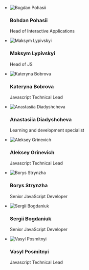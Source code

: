 <!--# Mentors-->

<ul class="mentors">
  <li class="mentor">
    <div class="mentor__img"><img src="https://raw.githubusercontent.com/ciklum-digital/internship-2.0/main/docs/assets/images/mentors/bpo.jpg" alt="Bogdan Pohasii" /></div>
    <h3 class="mentor__name">Bohdan Pohasii</h3>  
    <p class="mentor__desc">Head of Interactive Applications</p>
  </li>
  <li class="mentor">
      <div class="mentor__img"><img src="https://raw.githubusercontent.com/ciklum-digital/internship-2.0/main/docs/assets/images/mentors/lym.jpg" alt="Maksym Lypivskyi" /></div>
      <h3 class="mentor__name">Maksym Lypivskyi</h3>  
      <p class="mentor__desc">Head of JS</p>
  </li>
  <li class="mentor">
      <div class="mentor__img"><img src="https://raw.githubusercontent.com/ciklum-digital/internship-2.0/main/docs/assets/images/mentors/kahu.jpg" alt="Kateryna Bobrova" /></div>
      <h3 class="mentor__name">Kateryna Bobrova</h3>  
      <p class="mentor__desc">Javascript Technical Lead</p>
  </li>
  <li class="mentor">
      <div class="mentor__img"><img src="https://raw.githubusercontent.com/ciklum-digital/internship-2.0/main/docs/assets/images/mentors/andia.jpg" alt="Anastasiia Diadyshcheva" /></div>
      <h3 class="mentor__name">Anastasiia Diadyshcheva</h3>  
      <p class="mentor__desc">Learning and development specialist</p>
  </li>
  <li class="mentor">
    <div class="mentor__img"><img src="https://raw.githubusercontent.com/ciklum-digital/internship-2.0/main/docs/assets/images/mentors/algri.jpg" alt="Aleksey Grinevich" /></div>
    <h3 class="mentor__name">Aleksey Grinevich</h3>  
    <p class="mentor__desc">Javascript Technical Lead</p>
  </li>
  <li class="mentor">
    <div class="mentor__img"><img src="https://raw.githubusercontent.com/ciklum-digital/internship-2.0/main/docs/assets/images/mentors/bost.jpg" alt="Borys Strynzha" /></div>
    <h3 class="mentor__name">Borys Strynzha</h3>  
    <p class="mentor__desc">Senior JavaScript Developer</p>
  </li>
  <li class="mentor">
    <div class="mentor__img"><img src="https://raw.githubusercontent.com/ciklum-digital/internship-2.0/main/docs/assets/images/mentors/sbogd.jpg" alt="Sergii Bogdaniuk" /></div>
    <h3 class="mentor__name">Sergii Bogdaniuk</h3>  
    <p class="mentor__desc">Senior JavaScript Developer</p>
  </li>
  <li class="mentor">
    <div class="mentor__img"><img src="https://raw.githubusercontent.com/ciklum-digital/internship-2.0/main/docs/assets/images/mentors/vpos.jpg" alt="Vasyl Posmitnyi" /></div>
    <h3 class="mentor__name">Vasyl Posmitnyi</h3>
    <p class="mentor__desc">Javascript Technical Lead</p>
  </li>
</ul>
